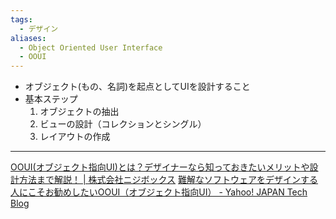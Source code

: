 ```yaml
---
tags:
  - デザイン
aliases:
  - Object Oriented User Interface
  - OOUI
---
```

- オブジェクト(もの、名詞)を起点としてUIを設計すること
- 基本ステップ
	1. オブジェクトの抽出
	2. ビューの設計（コレクションとシングル）
	3. レイアウトの作成

---
[OOUI(オブジェクト指向UI)とは？デザイナーなら知っておきたいメリットや設計方法まで解説！ | 株式会社ニジボックス](https://blog.nijibox.jp/article/ooui/)
[難解なソフトウェアをデザインする人にこそお勧めしたいOOUI（オブジェクト指向UI） - Yahoo! JAPAN Tech Blog](https://techblog.yahoo.co.jp/entry/2023011830396626/)

